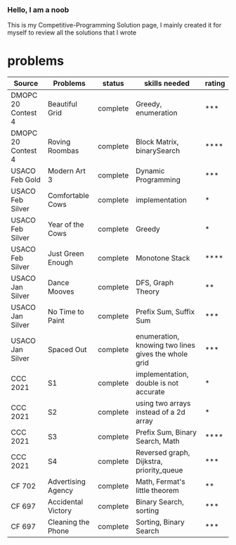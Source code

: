 ### Hello, I am a noob

This is my Competitive-Programming Solution page, I mainly created it for myself to review all the solutions that I wrote


# problems
Source | Problems | status | skills needed | rating
-------|----------|--------|---------------|-------
DMOPC 20 Contest 4 | Beautiful Grid | complete | Greedy, enumeration | ***
DMOPC 20 Contest 4 | Roving Roombas | complete | Block Matrix, binarySearch | ****
USACO Feb Gold | Modern Art 3 | complete | Dynamic Programming | ***
USACO Feb Silver | Comfortable Cows | complete | implementation | *
USACO Feb Silver | Year of the Cows | complete | Greedy | *
USACO Feb Silver | Just Green Enough | complete | Monotone Stack | ****
USACO Jan Silver | Dance Mooves | complete | DFS, Graph Theory | **
USACO Jan Silver | No Time to Paint | complete | Prefix Sum, Suffix Sum | ***
USACO Jan Silver | Spaced Out | complete | enumeration, knowing two lines gives the whole grid | ***
CCC 2021 | S1 | complete | implementation, double is not accurate | *
CCC 2021 | S2 | complete | using two arrays instead of a 2d array | *
CCC 2021 | S3 | complete | Prefix Sum, Binary Search, Math | ****
CCC 2021 | S4 | complete | Reversed graph, Dijkstra, priority_queue | ***
CF 702 | Advertising Agency | complete | Math, Fermat's little theorem | **
CF 697 | Accidental Victory | complete | Binary Search, sorting | ***
CF 697 | Cleaning the Phone | complete | Sorting, Binary Search | ***
